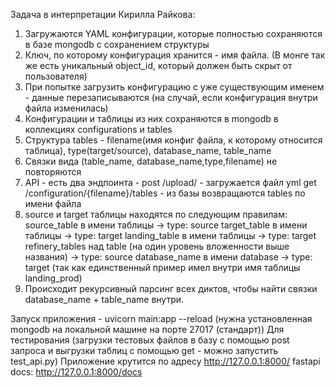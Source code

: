 
Задача в интерпретации Кирилла Райкова:
1. Загружаются YAML конфигурации, которые полностью сохраняются в базе mongodb с сохранением структуры
2. Ключ, по которому конфигурация хранится - имя файла.
 (В монге так же есть уникальный object_id, который должен быть скрыт от пользователя)
3. При попытке загрузить конфигурацию с уже существующим именем - данные перезаписываются
(на случай, если  конфигурация внутри файла изменилась)
4. Конфигурации и таблицы из них сохраняются в mongodb в коллекциях configurations и tables
5. Структура tables - filename(имя конфиг файла, к которому относится таблица),
                      type(target/source),
                      database_name,
                      table_name
6. Связки вида (table_name, database_name,type,filename) не повторяются
7. API - есть два эндпоинта -
                              post /upload/ - загружается файл yml
                              get /configuration/{filename}/tables - из базы возвращаются tables по имени файла
8. source и target таблицы находятся по следующим правилам:
          source_table в имени таблицы -> type: source
          target_table в имени таблицы -> type: target
          landing_table в имени таблицы -> type: target
          refinery_tables над table (на один уровень вложенности выше названия) -> type: source
          database_name в имени database -> type: target (так как единственный пример имел внутри имя таблицы landing_prod)
9. Происходит рекурсивный парсинг всех диктов, чтобы найти связки database_name + table_name внутри.


Запуск приложения - uvicorn main:app --reload
(нужна установленная mongodb на локальной машине на порте 27017 (стандарт))
Для тестирования (загрузки тестовых файлов в базу с помощью post запроса и выгрузки таблиц с помощью get - можно запустить test_api.py)
Приложение крутится по адресу http://127.0.0.1:8000/
fastapi docs: http://127.0.0.1:8000/docs
